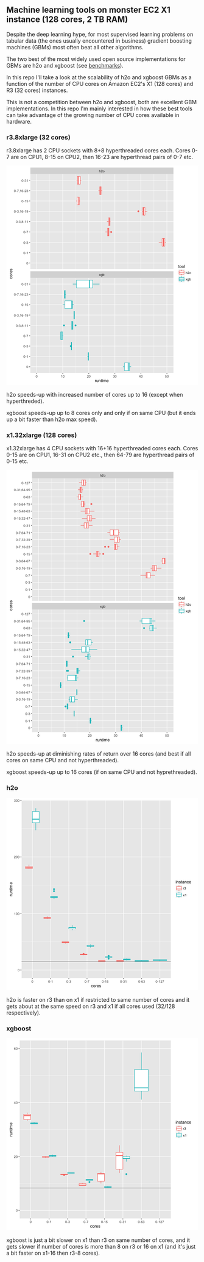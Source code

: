 
## Machine learning tools on monster EC2 X1 instance (128 cores, 2 TB RAM) 

Despite the deep learning hype, for most supervised learning problems on tabular data 
(the ones usually encountered in business) gradient boosting machines (GBMs) most often beat
all other algorithms. 

The two best of the most widely used open source implementations for GBMs 
are h2o and xgboost (see [benchmarks](https://github.com/szilard/benchm-ml)).

In this repo I'll take a look at the scalability of h2o and xgboost GBMs as a function
of the number of CPU cores on Amazon EC2's X1 (128 cores) and R3 (32 cores) instances.

This is not a competition between h2o and xgboost, both are excellent GBM implementations.
In this repo I'm mainly interested in how these best tools can take advantage of the 
growing number of CPU cores available in hardware.


### r3.8xlarge (32 cores)

r3.8xlarge has 2 CPU sockets with 8+8 hyperthreaded cores each.
Cores 0-7 are on CPU1, 8-15 on CPU2, then 16-23 are hyperthread pairs of 0-7 etc.

<img src="figs/r3-1.png" width="700">

h2o speeds-up with increased number of cores up to 16 (except when hyperthreded). 

xgboost speeds-up up to 8 cores only and only if on same CPU (but it ends up 
a bit faster than h2o max speed).


### x1.32xlarge (128 cores)

x1.32xlarge has 4 CPU sockets with 16+16 hyperthreaded cores each.
Cores 0-15 are on CPU1, 16-31 on CPU2 etc., then 64-79 are hyperthread pairs of 0-15 etc.

<img src="figs/x1-1.png" width="700">

h2o speeds-up at diminishing rates of return over 16 cores (and best if all cores on same CPU and
not hyperthreaded).

xgboost speeds-up up to 16 cores (if on same CPU and not hyprethreaded).


### h2o

<img src="figs/h2o-1.png" width="700">

h2o is faster on r3 than on x1 if restricted to same number of cores and it gets about
at the same speed on r3 and x1 if all cores used (32/128 respectively).


### xgboost 

<img src="figs/xgb-1.png" width="700">

xgboost is just a bit slower on x1 than r3 on same number of cores, and it gets slower if number 
of cores is more than 8 on r3 or 16 on x1 (and it's just a bit faster on x1-16 then r3-8 cores).

